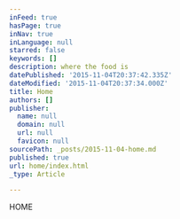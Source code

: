 ```yaml
---
inFeed: true
hasPage: true
inNav: true
inLanguage: null
starred: false
keywords: []
description: where the food is
datePublished: '2015-11-04T20:37:42.335Z'
dateModified: '2015-11-04T20:37:34.000Z'
title: Home
authors: []
publisher:
  name: null
  domain: null
  url: null
  favicon: null
sourcePath: _posts/2015-11-04-home.md
published: true
url: home/index.html
_type: Article

---
```

HOME